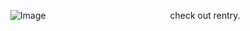 ⠀⠀⠀⠀⠀⠀⠀⠀⠀⠀⠀⠀![Image](https://github.com/user-attachments/assets/f0eb889b-9fcc-4f81-b8e2-1f2eea5780ab)
⠀⠀⠀⠀⠀⠀⠀⠀⠀⠀⠀⠀⠀⠀⠀⠀⠀⠀⠀check out rentry. 
